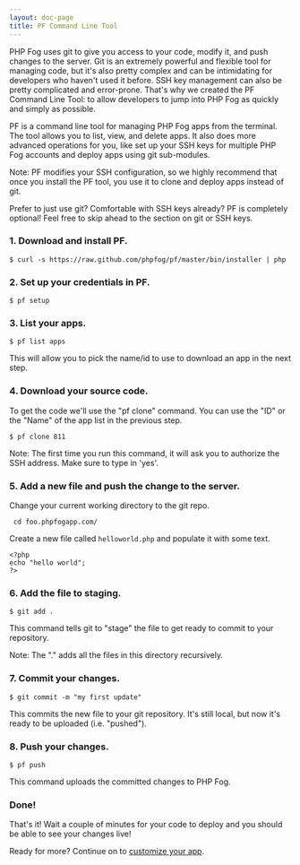 ```yaml
---
layout: doc-page
title: PF Command Line Tool
---
```


PHP Fog uses git to give you access to your code, modify it, and push changes to the server. Git is an extremely powerful and flexible tool for managing code, but it's also pretty complex and can be intimidating for developers who haven't used it before. SSH key management can also be pretty complicated and error-prone. That's why we created the PF Command Line Tool: to allow developers to jump into PHP Fog as quickly and simply as possible.

PF is a command line tool for managing PHP Fog apps from the terminal. The tool allows you to list, view, and delete apps. It also does more advanced operations for you, like set up your SSH keys for multiple PHP Fog accounts and deploy apps using git sub-modules. 

Note: PF modifies your SSH configuration, so we highly recommend that once you install the PF tool, you use it to clone and deploy apps instead of git. 

Prefer to just use git? Comfortable with SSH keys already? PF is completely optional! Feel free to skip ahead to the section on git or SSH keys.

### 1. Download and install PF.

    $ curl -s https://raw.github.com/phpfog/pf/master/bin/installer | php 

### 2. Set up your credentials in PF.

    $ pf setup 

### 3. List your apps.

    $ pf list apps 

This will allow you to pick the name/id to use to download an app in the next step.

### 4. Download your source code.

To get the code we'll use the "pf clone" command. You can use the "ID" or the "Name" of the app list in the previous step. 

    $ pf clone 811 

Note: The first time you run this command, it will ask you to authorize the SSH address. Make sure to type in 'yes'.

### 5. Add a new file and push the change to the server.

Change your current working directory to the git repo.

     cd foo.phpfogapp.com/  

Create a new file called `helloworld.php` and populate it with some text.

     
	<?php
	echo "hello world";
	?>
 

### 6. Add the file to staging.

    $ git add . 

This command tells git to "stage" the file to get ready to commit to your repository.

Note: The "." adds all the files in this directory recursively.

### 7. Commit your changes.

    $ git commit -m "my first update" 

This commits the new file to your git repository. It's still local, but now it's ready to be uploaded (i.e. "pushed"). 

### 8. Push your changes.

    $ pf push 

This command uploads the committed changes to PHP Fog.

### Done!

That's it! Wait a couple of minutes for your code to deploy and you should be able to see your changes live!

Ready for more? Continue on to [customize your app]().
